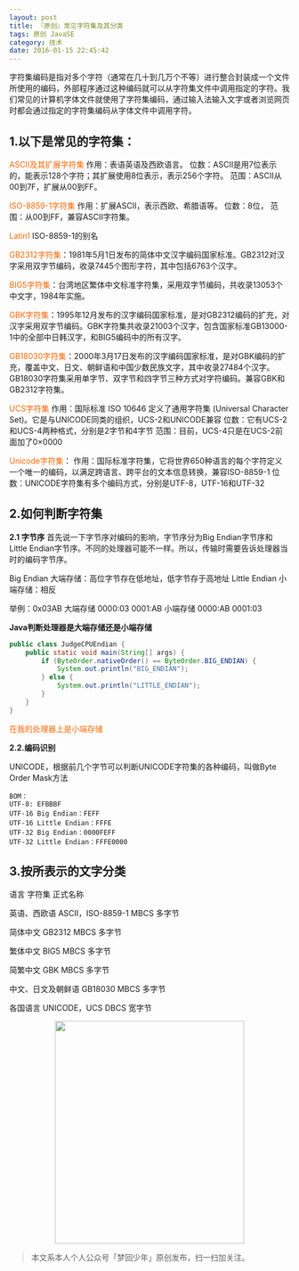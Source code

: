 ```yaml
---
layout: post
title: 『原创』常见字符集及其分类
tags: 原创 JavaSE
category: 技术
date: 2016-01-15 22:45:42
---
```


字符集编码是指对多个字符（通常在几十到几万个不等）进行整合封装成一个文件所使用的编码，外部程序通过这种编码就可以从字符集文件中调用指定的字符。我们常见的计算机字体文件就使用了字符集编码，通过输入法输入文字或者浏览网页时都会通过指定的字符集编码从字体文件中调用字符。

## 1.以下是常见的字符集：

<span style="color: #ff6600;">ASCII及其扩展字符集</span>
作用：表语英语及西欧语言。 位数：ASCII是用7位表示的，能表示128个字符；其扩展使用8位表示，表示256个字符。 范围：ASCII从00到7F，扩展从00到FF。

<span style="color: #ff6600;">ISO-8859-1字符集</span>
作用：扩展ASCII，表示西欧、希腊语等。
位数：8位，
范围：从00到FF，兼容ASCII字符集。

<span style="color: #ff6600;">Latin1</span> ISO-8859-1的别名

<span style="color: #ff6600;">GB2312字符集</span>：1981年5月1日发布的简体中文汉字编码国家标准。GB2312对汉字采用双字节编码，收录7445个图形字符，其中包括6763个汉字。

<span style="color: #ff6600;">BIG5字符集</span>：台湾地区繁体中文标准字符集，采用双字节编码，共收录13053个中文字，1984年实施。

<span style="color: #ff6600;">GBK字符集</span>：1995年12月发布的汉字编码国家标准，是对GB2312编码的扩充，对汉字采用双字节编码。GBK字符集共收录21003个汉字，包含国家标准GB13000-1中的全部中日韩汉字，和BIG5编码中的所有汉字。

<span style="color: #ff6600;">GB18030字符集</span>：2000年3月17日发布的汉字编码国家标准，是对GBK编码的扩充，覆盖中文、日文、朝鲜语和中国少数民族文字，其中收录27484个汉字。GB18030字符集采用单字节、双字节和四字节三种方式对字符编码。兼容GBK和GB2312字符集。

<span style="color: #ff6600;">UCS字符集</span>
作用：国际标准 ISO 10646 定义了通用字符集 (Universal Character Set)。它是与UNICODE同类的组织，UCS-2和UNICODE兼容
位数：它有UCS-2和UCS-4两种格式，分别是2字节和4字节
范围：目前，UCS-4只是在UCS-2前面加了0×0000

<span style="color: #ff6600;">Unicode字符集</span>：
作用：国际标准字符集，它将世界650种语言的每个字符定义一个唯一的编码，以满足跨语言、跨平台的文本信息转换，兼容ISO-8859-1
位数：UNICODE字符集有多个编码方式，分别是UTF-8，UTF-16和UTF-32

## 2.如何判断字符集

**2.1 字节序**
首先说一下字节序对编码的影响，字节序分为Big Endian字节序和Little Endian字节序。不同的处理器可能不一样。所以，传输时需要告诉处理器当时的编码字节序。

Big Endian 大端存储：高位字节存在低地址，低字节存于高地址
Little Endian 小端存储：相反

举例：0x03AB
大端存储 0000:03 0001:AB
小端存储 0000:AB 0001:03

**Java判断处理器是大端存储还是小端存储**

```java
public class JudgeCPUEndian {
    public static void main(String[] args) {
        if (ByteOrder.nativeOrder() == ByteOrder.BIG_ENDIAN) {
            System.out.println("BIG_ENDIAN");
        } else {
            System.out.println("LITTLE_ENDIAN");
        }
    }
}
```

<span style="color: #ff6600;">在我的处理器上是小端存储</span>

**2.2.编码识别**

UNICODE，根据前几个字节可以判断UNICODE字符集的各种编码，叫做Byte Order Mask方法

```
BOM：
UTF-8: EFBBBF
UTF-16 Big Endian：FEFF
UTF-16 Little Endian：FFFE
UTF-32 Big Endian：0000FEFF
UTF-32 Little Endian：FFFE0000
```

## 3.按所表示的文字分类

语言 字符集 正式名称

英语、西欧语 ASCII，ISO-8859-1 MBCS 多字节

简体中文 GB2312 MBCS 多字节

繁体中文 BIG5 MBCS 多字节

简繁中文 GBK MBCS 多字节

中文、日文及朝鲜语 GB18030 MBCS 多字节

各国语言 UNICODE，UCS DBCS 宽字节

<div align="center">
<img src="https://chucheng92.github.io/assets/img/qrcode.png" width="340" height="400" />
</div>

> 本文系本人个人公众号「梦回少年」原创发布，扫一扫加关注。